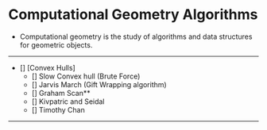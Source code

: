 # Computational Geometry Algorithms

- Computational geometry is the study of algorithms and data structures for geometric objects.

---

- [] [Convex Hulls]
    - [] Slow Convex hull (Brute Force)
    - [] Jarvis March (Gift Wrapping algorithm)
    - [] Graham Scan**
    - [] Kivpatric and Seidal
    - [] Timothy Chan

---